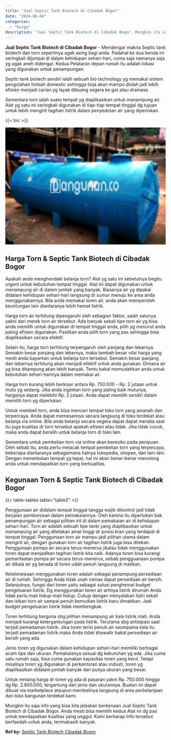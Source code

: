 ```yaml
---
title: "Jual Septic Tank Biotech di Cibadak Bogor"
date: "2024-06-04"
categories: 
  - "harga"
description: "Jual Septic Tank Biotech di Cibadak Bogor. Mungkin itu saja info yang bisa kita jelaskan berkenaan Jual Septic Tank Biotech di Cibadak Bogor. Anda mesti bisa..."
---
```


**Jual Septic Tank Biotech di Cibadak Bogor** – Mendengar makna Septic tank biotech dan torn sepertinya agak asing bagi anda. Padahal ke dua benda ini seringkali dijumpai di dalam kehidupan sehari-hari, cuma saja namanya saja yg agak aneh didengar. Kedua Pelataran depan rumah itu adalah lokasi yang digunakan untuk penampungan.

Septic tank biotech sendiri ialah sebuah bio technology yg memakai sistem pengolahan limbah domestic sehingga tinja akan mampu diolah jadi lebih efisien menjadi carian yg layak dibuang segera ke got atau drainase.

Sementara torn ialah suatu tempat yg diaplikasikan untuk menampung air. Alat yg satu ini seringkali digunakan di tiap-tiap tempat tinggal dg tujuan untuk lebih mengirit tagihan listrik dalam penyedotan air yang diperlukan.

{{< toc >}}

![Jual Septic Tank Biotech di Cibadak Bogor](/images/jual-bio-septictank-31.png)

## Harga Torn & Septic Tank Biotech di Cibadak Bogor

Apakah anda menghendaki belanja torn? Alat yg satu ini sebetulnya begitu urgent untuk kebutuhan tempat tinggal. Alat ini dapat digunakan untuk menampung air di dalam jumlah yang banyak. Biasanya air yg dipakai didalam kehidupan sehari-hari langsung dr sumur menuju ke area anda menggunakannya. Bila anda memakai toren air, anda akan memperoleh keuntungan lain diantaranya lebih hemat listrik.

Harga torn air terhitung dipengaruhi oleh sebagian faktor, salah satunya yakni dari merek torn air tersebut. Ada banyak sekali tipe torn air yg bisa anda memilih untuk digunakan di tempat tinggal anda, pilih yg menurut anda paling efisien digunakan. Pastikan anda pilih torn yang pas sehingga bisa diaplikasikan secara efektif.

Selain itu, harga torn terhitung terpengaruh oleh panjang dan lebarnya. Semakin besar panjang dan lebarnya, maka tambah besar nilai harga yang mesti anda bayarkan untuk belanja torn tersebut. Semakin besar panjang dan lebarnya terhitung akan menjadi efektif untuk anda gunakan. Dimana air yg bisa ditampung akan lebih banyak. Tentu bakal memudahkan anda untuk kebutuhan sehari-harinya dalam memakai air.

Harga torn kurang lebih berkisar antara Rp. 750.000 – Rp. 2 jutaan untuk mutu yg sedang. Jika anda inginkan torn yang paling baik mutunya, harganya dapat melebihi Rp. 2 jutaan. Anda dapat memilih sendiri dalam memilih torn yg diperlukan.

Untuk membeli torn, anda bisa mencari tempat toko torn yang amanah dan terpercaya. Anda dapat memesannya secara langsung di toko terdekat atau belanja via online. Bila anda belanja secara segera dapat dapat meraba saat itu juga kualitas dr torn tersebut apakah efisien atau tidak. Jika tidak cocok, maka anda dapat beralih untuk belanja torn di toko lain.

Sementara untuk pembelian torn via online akan beresiko pada penipuan. Oleh sebab itu, anda perlu melacak tempat pembelian torn yang terpercaya, beberapa diantaranya sebagaimana halnya tokopedia, shopee, dan lain-lain. Dengan menentukan tempat yg tepat, hal ini akan benar-benar menolong anda untuk mendapatkan torn yang berkualitas.

## Kegunaan Torn & Septic Tank Biotech di Cibadak Bogor

{{< table-tables table="table2" >}}

Penggunaan air didalam tempat tinggal tangga wajib dikontrol jadi tidak berjalan pemborosan dalam pemakaiannya. Oleh karena itu diperlukan bak penampungan air sebagai pilihan irit di dalam pemakaian air di kehidupan sehari-hari. Torn air adalah sebuah tipe tanki yang diaplikasikan untuk menampung air yang diletakan amat tinggi dr posisi kran yang terdapat di tempat tinggal. Penggunaan torn air mampu jadi pilihan utama dalam mengirit air, dengan gunakan torn air tagihan listrik juga bisa ditekan. Penggunaan pompa air secara terus-menerus jikalau tidak menggunakan toren dapat menjadikan tagihan listrik kita naik. Adanya toren bisa kurangi pemanfaatan pompa air secara terus-menerus, sebab pengguanaan pompa air dikala air yg berada di toren udah penuh langsung di matikan.

Keistimewaan menggunakan toren adalah sebagai penampung persediaan air di rumah. Sehingga Anda tidak usah cemas dapat persediaan air bersih. Selanjutnya, fungsi dari toren yaitu sebagai solusi penghemat budget pengeluaran listrik. Dg menggunakan toren air artinya listrik dirumah Anda tidak perlu mati hidup-mati hidup. Cukup dengan menyalakan listri sekali dan isikan torn air sampai penuh kemudian listrik baru dimatikan. Jadi budget pengeluaran listrik tidak membengkak.

Toren terhitung berguna sbg pilihan menampung air kala listrik mati. Anda menjadi kurangi ketergantungan pada listrik. Terutama sbg antisipasi saat terjadi pemadaman listrik. Jika toren terisi penuh air seumpama kala itu terjadi pemadaman listrik maka Anda tidak khawatir bakal persediaan air bersih yang ada.

Jenis toren yg digunakan dalam kehidupan sehari-hari memiliki berbagai acam tipe dan ukuran. Pemakaianya sesuai dg kebutuhan yg ada. Jika cuma satu rumah saja, bisa cuma gunakan kapasitas toren yang kecil. Tetapi misalnya toren yg digunakan di perkantoran atau industi, toren yg diaplikasikan didalam jumlah banyak dan punya ukuran yang besar.

Untuk rentang harga dr toren yg ada di pasaran yakni Rp. 750.000 hingga dg Rp. 2.800.000, tergantung dari jenis dan ukurannya. Buatan ini dapat dibuat via marketplace ataupun membelinya langsung di area perbelanjaan dan toko bangunan terdekat kami.

Mungkin itu saja info yang bisa kita jelaskan berkenaan Jual Septic Tank Biotech di Cibadak Bogor. Anda mesti bisa memilih kedua Alat ini dg pas untuk mendapatkan kualitas yang unggul. Kami berharap Info tersebut berfaedah untuk anda, terimakasih banyak.

**Ref by:** [Septic Tank Biotech Cibadak Bogor](https://id.wikipedia.org/wiki/Septic)
